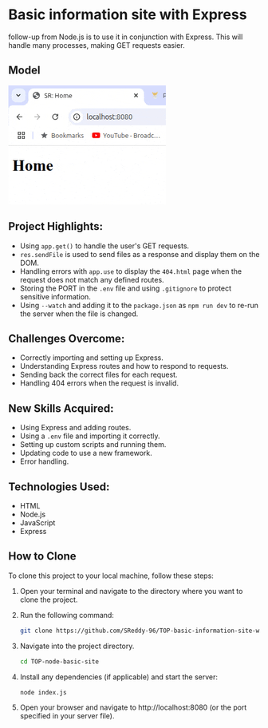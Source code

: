 # Basic information site with Express

follow-up from Node.js is to use it in conjunction with Express. This will handle many processes, making GET requests easier.

## Model

![Project Walkthrough](./README-walkthrough.gif)

## Project Highlights:

- Using `app.get()` to handle the user's GET requests.
- `res.sendFile` is used to send files as a response and display them on the DOM.
- Handling errors with `app.use` to display the `404.html` page when the request does not match any defined routes.
- Storing the PORT in the `.env` file and using `.gitignore` to protect sensitive information.
- Using `--watch` and adding it to the `package.json` as `npm run dev` to re-run the server when the file is changed.

## Challenges Overcome:

- Correctly importing and setting up Express.
- Understanding Express routes and how to respond to requests.
- Sending back the correct files for each request.
- Handling 404 errors when the request is invalid.

## New Skills Acquired:

- Using Express and adding routes.
- Using a `.env` file and importing it correctly.
- Setting up custom scripts and running them.
- Updating code to use a new framework.
- Error handling.

## Technologies Used:

- HTML
- Node.js
- JavaScript
- Express

## How to Clone

To clone this project to your local machine, follow these steps:

1. Open your terminal and navigate to the directory where you want to clone the project.
2. Run the following command:

   ```bash
   git clone https://github.com/SReddy-96/TOP-basic-information-site-with-express.git
   ```

3. Navigate into the project directory.
   ```bash
   cd TOP-node-basic-site
   ```
4. Install any dependencies (if applicable) and start the server:
   ```bash
   node index.js
   ```
5. Open your browser and navigate to http://localhost:8080 (or the port specified in your server file).
